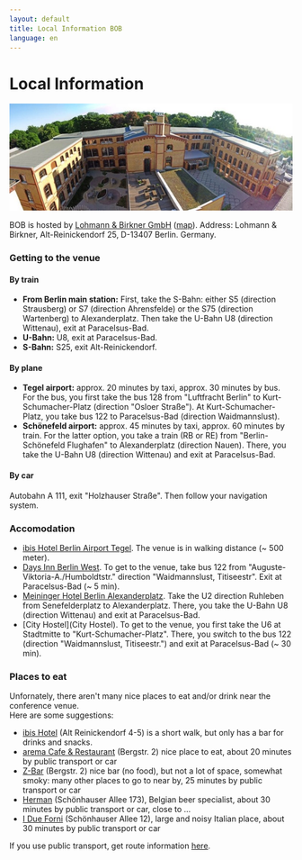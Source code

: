 ```yaml
---
layout: default
title: Local Information BOB
language: en
---
```


# Local Information

<p align="center">
<img src="/images/lub.jpg"/>
</p>

BOB is hosted by
[Lohmann & Birkner GmbH](http://www.lohmann-birkner.de/)
([map](http://goo.gl/SuAcYU)). Address:
Lohmann & Birkner,
Alt-Reinickendorf 25,
D-13407 Berlin. Germany.

### Getting to the venue

#### By train

* **From Berlin main station:**
First, take the S-Bahn: either S5 (direction Strausberg) or S7 (direction
Ahrensfelde) or the S75 (direction Wartenberg) to Alexanderplatz. Then
take the U-Bahn U8 (direction Wittenau), exit at Paracelsus-Bad.
* **U-Bahn:** U8, exit at Paracelsus-Bad.
* **S-Bahn:** S25, exit Alt-Reinickendorf.

#### By plane

* **Tegel airport:** approx. 20 minutes by taxi, approx. 30 minutes by bus. For
the bus, you first take the bus 128 from "Luftfracht Berlin" to
Kurt-Schumacher-Platz (direction "Osloer Straße"). At
Kurt-Schumacher-Platz, you take bus 122 to Paracelsus-Bad (direction
Waidmannslust).
* **Schönefeld airport:** approx. 45 minutes by taxi, approx. 60 minutes by
train. For the latter option, you take a train (RB or RE) from
"Berlin-Schönefeld Flughafen" to Alexanderplatz (direction Nauen). There,
you take the U-Bahn U8 (direction Wittenau) and exit at Paracelsus-Bad.

#### By car

Autobahn A 111, exit "Holzhauser Straße". Then follow your navigation
system.

### Accomodation

* [ibis Hotel Berlin Airport Tegel](http://www.hotel-berlin-city.de/).
  The venue is in walking distance (~ 500 meter).
* [Days Inn Berlin West](http://www.daysinn.com/hotels/germany/berlin/days-inn-berlin-west/hotel-overview?cid=local).
  To get to the venue, take bus 122 from
  "Auguste-Viktoria-A./Humboldtstr." direction
  "Waidmannslust, Titiseestr". Exit at
  Paracelsus-Bad (~ 5 min).
* [Meininger Hotel Berlin Alexanderplatz](http://www.meininger-hotels.com/de/hotels/berlin/alexanderplatz/).
  Take the U2 direction Ruhleben from Senefelderplatz to Alexanderplatz.
  There,
  you take the U-Bahn U8 (direction Wittenau) and exit at Paracelsus-Bad.
* [City Hostel](City Hostel).
  To get to the venue, you first take the U6 at Stadtmitte to
  "Kurt-Schumacher-Platz". There, you switch to the bus 122 (direction
  "Waidmannslust, Titiseestr.") and exit at Paracelsus-Bad (~ 30 min).

### Places to eat

Unfornately, there aren't many nice places to eat and/or drink near
the conference venue.  
Here are some suggestions:

* [ibis Hotel](http://www.hotel-berlin-city.de/gastronomie) (Alt
  Reinickendorf 4-5) is a short
  walk, but only has a bar for drinks and snacks.
* [arema Cafe & Restaurant](http://arema-restaurant.de/) (Bergstr. 2) nice place to
  eat, about 20 minutes by public transport or car
* [Z-Bar](http://z-bar.de/) (Bergstr. 2) nice bar (no food), but not a lot of space,
  somewhat smoky: many other places to go to near by, 25 minutes by
  public transport or car
* [Herman](https://www.facebook.com/bravebelgians.HERMAN/)
  (Schönhauser Allee 173), Belgian beer specialist, about 30 minutes
  by public transport or car, close to ...
* [I Due Forni](https://www.facebook.com/pages/I-Due-Forni/154460154586282)
  (Schönhauser Allee 12), large and noisy Italian place, about 30 minutes by public transport or car

If you use public transport, get route
information [here](https://www.bvg.de/de/Fahrinfo).
